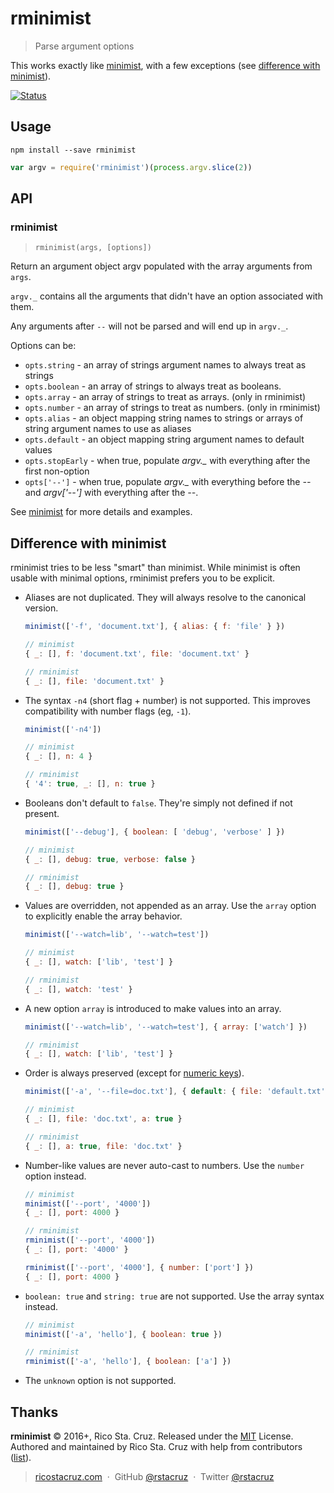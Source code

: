 # rminimist

> Parse argument options

This works exactly like [minimist][], with a few exceptions (see [difference with minimist](#difference-with-minimist)).

[![Status](https://travis-ci.org/rstacruz/rminimist.svg?branch=master)](https://travis-ci.org/rstacruz/rminimist "See test builds")

## Usage

```
npm install --save rminimist
```

```js
var argv = require('rminimist')(process.argv.slice(2))
```

## API

### rminimist

> `rminimist(args, [options])`

Return an argument object argv populated with the array arguments from `args`.

`argv._` contains all the arguments that didn't have an option associated with them.

Any arguments after `--` will not be parsed and will end up in `argv._`.

Options can be:

- `opts.string` - an array of strings argument names to always treat as strings
- `opts.boolean` - an array of strings to always treat as booleans.
- `opts.array` - an array of strings to treat as arrays. (only in rminimist)
- `opts.number` - an array of strings to treat as numbers. (only in rminimist)
- `opts.alias` - an object mapping string names to strings or arrays of string argument names to use as aliases
- `opts.default` - an object mapping string argument names to default values
- `opts.stopEarly` - when true, populate *argv._* with everything after the first non-option
- `opts['--']` - when true, populate *argv._* with everything before the *--* and *argv['--']* with everything after the *--*.

See [minimist] for more details and examples.

## Difference with minimist

rminimist tries to be less "smart" than minimist. While minimist is often usable with minimal options, rminimist prefers you to be explicit.

- Aliases are not duplicated. They will always resolve to the canonical version.

  ```js
  minimist(['-f', 'document.txt'], { alias: { f: 'file' } })

  // minimist
  { _: [], f: 'document.txt', file: 'document.txt' }

  // rminimist
  { _: [], file: 'document.txt' }
  ```

- The syntax `-n4` (short flag + number) is not supported. This improves compatibility with number flags (eg, `-1`).

  ```js
  minimist(['-n4'])

  // minimist
  { _: [], n: 4 }

  // rminimist
  { '4': true, _: [], n: true }
  ```

- Booleans don't default to `false`. They're simply not defined if not present.

  ```js
  minimist(['--debug'], { boolean: [ 'debug', 'verbose' ] })

  // minimist
  { _: [], debug: true, verbose: false }

  // rminimist
  { _: [], debug: true }
  ```

- Values are overridden, not appended as an array. Use the `array` option to explicitly enable the array behavior.

  ```js
  minimist(['--watch=lib', '--watch=test'])

  // minimist
  { _: [], watch: ['lib', 'test'] }

  // rminimist
  { _: [], watch: 'test' }
  ```

- A new option `array` is introduced to make values into an array.

  ```js
  minimist(['--watch=lib', '--watch=test'], { array: ['watch'] })

  // rminimist
  { _: [], watch: ['lib', 'test'] }
  ```

- Order is always preserved (except for [numeric keys](http://ricostacruz.com/til/ordered-keys-in-js.html)).

  ```js
  minimist(['-a', '--file=doc.txt'], { default: { file: 'default.txt' } })

  // minimist
  { _: [], file: 'doc.txt', a: true }

  // rminimist
  { _: [], a: true, file: 'doc.txt' }
  ```

- Number-like values are never auto-cast to numbers. Use the `number` option instead.

  ```js
  // minimist
  minimist(['--port', '4000'])
  { _: [], port: 4000 }

  // rminimist
  rminimist(['--port', '4000'])
  { _: [], port: '4000' }

  rminimist(['--port', '4000'], { number: ['port'] })
  { _: [], port: 4000 }
  ```

- `boolean: true` and `string: true` are not supported. Use the array syntax instead.

  ```js
  // minimist
  minimist(['-a', 'hello'], { boolean: true })

  // rminimist
  rminimist(['-a', 'hello'], { boolean: ['a'] })
  ```

- The `unknown` option is not supported.

## Thanks

**rminimist** © 2016+, Rico Sta. Cruz. Released under the [MIT] License.<br>
Authored and maintained by Rico Sta. Cruz with help from contributors ([list][contributors]).

> [ricostacruz.com](http://ricostacruz.com) &nbsp;&middot;&nbsp;
> GitHub [@rstacruz](https://github.com/rstacruz) &nbsp;&middot;&nbsp;
> Twitter [@rstacruz](https://twitter.com/rstacruz)

[MIT]: http://mit-license.org/
[contributors]: http://github.com/rstacruz/rminimist/contributors
[minimist]: https://www.npmjs.com/package/minimist
